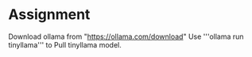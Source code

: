 # Assignment
Download ollama from "https://ollama.com/download"
Use '''ollama run tinyllama''' to Pull tinyllama model.




